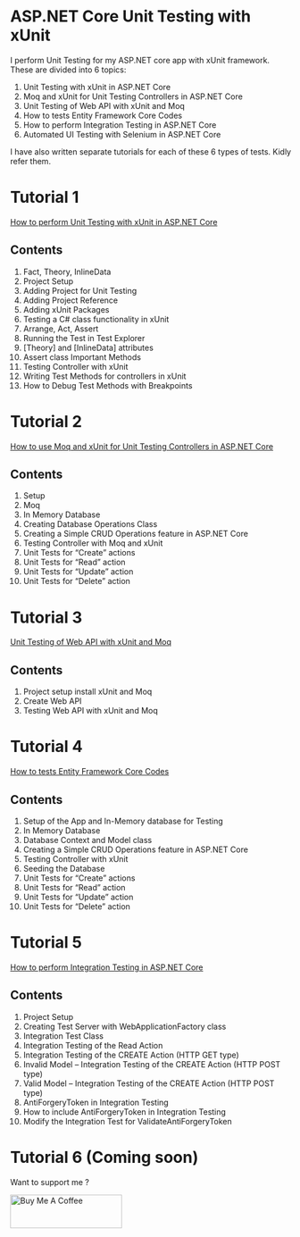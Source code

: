# ASP.NET Core Unit Testing with xUnit

I perform Unit Testing for my ASP.NET core app with xUnit framework. These are divided into 6 topics:

1. Unit Testing with xUnit in ASP.NET Core
2. Moq and xUnit for Unit Testing Controllers in ASP.NET Core
3. Unit Testing of Web API with xUnit and Moq
4. How to tests Entity Framework Core Codes
5. How to perform Integration Testing in ASP.NET Core
6. Automated UI Testing with Selenium in ASP.NET Core

I have also written separate tutorials for each of these 6 types of tests. Kidly refer them.

# Tutorial 1 
<a href="https://www.hosting.work/aspnet-core-xunit-unit-testing/" target="_blank">How to perform Unit Testing with xUnit in ASP.NET Core</a> 

## Contents
1. Fact, Theory, InlineData
2. Project Setup
3. Adding Project for Unit Testing
4. Adding Project Reference
5. Adding xUnit Packages
6. Testing a C# class functionality in xUnit
7. Arrange, Act, Assert
8. Running the Test in Test Explorer
9. [Theory] and [InlineData] attributes
10. Assert class Important Methods
11. Testing Controller with xUnit
12. Writing Test Methods for controllers in xUnit
13. How to Debug Test Methods with Breakpoints

# Tutorial 2 
<a href="https://www.hosting.work/aspnet-core-moq-xunit-unit-testing/" target="_blank">How to use Moq and xUnit for Unit Testing Controllers in ASP.NET Core</a> 

## Contents
1. Setup
2. Moq
3. In Memory Database
4. Creating Database Operations Class
5. Creating a Simple CRUD Operations feature in ASP.NET Core
6. Testing Controller with Moq and xUnit
7. Unit Tests for “Create” actions
8. Unit Tests for “Read” action
9. Unit Tests for “Update” action
10. Unit Tests for “Delete” action

# Tutorial 3
<a href="aspnet-core-web-api-xunit-moq-unit-testing" target="_blank">Unit Testing of Web API with xUnit and Moq</a> 

## Contents
1. Project setup install xUnit and Moq
2. Create Web API
3. Testing Web API with xUnit and Moq

# Tutorial 4 
<a href="https://www.hosting.work/aspnet-core-xunit-ef-core-unit-testing/" target="_blank">How to tests Entity Framework Core Codes</a> 

## Contents
1. Setup of the App and In-Memory database for Testing
2. In Memory Database
3. Database Context and Model class
4. Creating a Simple CRUD Operations feature in ASP.NET Core
5. Testing Controller with xUnit
6. Seeding the Database
7. Unit Tests for “Create” actions
8. Unit Tests for “Read” action
9. Unit Tests for “Update” action
10. Unit Tests for “Delete” action

# Tutorial 5
<a href="https://www.hosting.work/aspnet-core-integration-testing/" target="_blank">How to perform Integration Testing in ASP.NET Core</a> 

## Contents
1. Project Setup
2. Creating Test Server with WebApplicationFactory<T> class
3. Integration Test Class
4. Integration Testing of the Read Action
5. Integration Testing of the CREATE Action (HTTP GET type)
6. Invalid Model – Integration Testing of the CREATE Action (HTTP POST type)
7. Valid Model – Integration Testing of the CREATE Action (HTTP POST type)
8. AntiForgeryToken in Integration Testing
9. How to include AntiForgeryToken in Integration Testing
10. Modify the Integration Test for ValidateAntiForgeryToken

# Tutorial 6 (Coming soon) 

Want to support me ?

<a href="https://www.buymeacoffee.com/YogYogi" target="_blank"><img src="https://cdn.buymeacoffee.com/buttons/v2/default-yellow.png" alt="Buy Me A Coffee" width="200"  style="height: 60px !important;width: 200px !important;" ></a>
